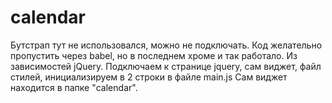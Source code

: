 # calendar

Бутстрап тут не использовался, можно не подключать.
Код желательно пропустить через babel, но в последнем хроме и так работало.
Из зависимостей jQuery.
Подключаем к странице jquery, сам виджет, файл стилей, инициализируем в 2 строки в файле main.js
Сам виджет находится в папке "calendar".

<link rel="stylesheet" href="css/bootstrap.min.css">
<link rel="stylesheet" href="css/main.css">

<script src="js/jquery-3.1.1.min.js" type="text/javascript"></script>
<script src="calendar/Calendar.js" type="text/javascript"></script>
<script src="js/main.js" type="text/javascript"></script>
